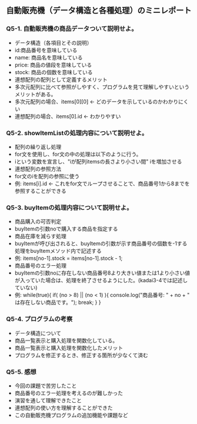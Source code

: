 ## 自動販売機（データ構造と各種処理）のミニレポート
### Q5-1. 自動販売機の商品データついて説明せよ。
* データ構造（各項目とその説明）
 * id:商品番号を意味している
 * name: 商品名を意味している
 * price: 商品の値段を意味している
 * stock: 商品の個数を意味している
* 連想配列の配列として定義するメリット
 * 多次元配列に比べて参照がしやすく、プログラムを見て理解しやすいというメリットがある。
 * 多次元配列の場合、items[0][0] ← どのデータを示しているのかわかりにくい
 * 連想配列の場合、items[0].id ← わかりやすい
### Q5-2. showItemListの処理内容について説明せよ。
* 配列の繰り返し処理
 * for文を使用し、for文の中の処理は以下のように行う。
 * iという変数を宣言し、"iが配列itemsの長さより小さい間" iを増加させる
* 連想配列の参照方法
 * for文のiを配列の参照に使う
 * 例: items[i].id ← これをfor文でループさせることで、商品番号1から8までを参照することができる
### Q5-3. buyItemの処理内容について説明せよ。
* 商品購入の可否判定
 * buyItemの引数noで購入する商品を指定する
* 商品在庫を減らす処理
 * buyItemが呼び出されると、buyItemの引数が示す商品番号の個数を-1する処理をbuyItemメソッド内で記述する
 * 例: items[no-1].stock = items[no-1].stock - 1;
* 商品番号のエラー処理
 * buyItemの引数noに存在しない商品番号8より大きい値または1より小さい値が入っていた場合は、処理を終了させるようにした。(kadai3-4では記述していない)
 * 例: while(true){
        if( (no > 8) || (no < 1) ){
                    console.log("商品番号: " + no + " は存在しない商品です。");
                    break;
                }
  }
### Q5-4. プログラムの考察
* データ構造について
 * 商品一覧表示と購入処理を関数化している。
* 商品一覧表示と購入処理を関数化したメリット
 * プログラムを修正するとき、修正する箇所が少なくて済む
### Q5-5. 感想
* 今回の課題で苦労したこと
 * 商品番号のエラー処理を考えるのが難しかった
* 演習を通して理解できたこと
 * 連想配列の使い方を理解することができた
* この自動販売機プログラムの追加機能や課題など
